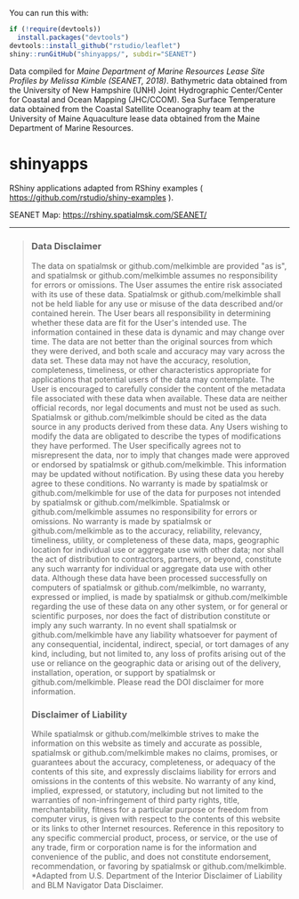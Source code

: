 You can run this with:
```R
if (!require(devtools))
  install.packages("devtools")
devtools::install_github("rstudio/leaflet")
shiny::runGitHub("shinyapps/", subdir="SEANET")
```

Data compiled for _Maine Department of Marine Resources Lease Site Profiles by Melissa Kimble (SEANET, 2018)_. Bathymetric data obtained from the University of New Hampshire (UNH) Joint Hydrographic Center/Center for Coastal and Ocean Mapping (JHC/CCOM). Sea Surface Temperature data obtained from the Coastal Satellite Oceanography team at the University of Maine Aquaculture lease data obtained from the Maine Department of Marine Resources.

# shinyapps
RShiny applications adapted from RShiny examples ( https://github.com/rstudio/shiny-examples ).

SEANET Map: https://rshiny.spatialmsk.com/SEANET/



----------------------------------

> ### Data Disclaimer
> The data on spatialmsk or github.com/melkimble are provided "as is", and spatialmsk or github.com/melkimble assumes no responsibility for errors or omissions. The User assumes the entire risk associated with its use of these data. Spatialmsk or github.com/melkimble shall not be held liable for any use or misuse of the data described and/or contained herein. The User bears all responsibility in determining whether these data are fit for the User's intended use.
> The information contained in these data is dynamic and may change over time. The data are not better than the original sources from which they were derived, and both scale and accuracy may vary across the data set. These data may not have the accuracy, resolution, completeness, timeliness, or other characteristics appropriate for applications that potential users of the data may contemplate. The User is encouraged to carefully consider the content of the metadata file associated with these data when available. These data are neither official records, nor legal documents and must not be used as such.
> Spatialmsk or github.com/melkimble should be cited as the data source in any products derived from these data. Any Users wishing to modify the data are obligated to describe the types of modifications they have performed. The User specifically agrees not to misrepresent the data, nor to imply that changes made were approved or endorsed by spatialmsk or github.com/melkimble. This information may be updated without notification. By using these data you hereby agree to these conditions.
> No warranty is made by spatialmsk or github.com/melkimble for use of the data for purposes not intended by spatialmsk or github.com/melkimble. Spatialmsk or github.com/melkimble assumes no responsibility for errors or omissions. No warranty is made by spatialmsk or github.com/melkimble as to the accuracy, reliability, relevancy, timeliness, utility, or completeness of these data, maps, geographic location for individual use or aggregate use with other data; nor shall the act of distribution to contractors, partners, or beyond, constitute any such warranty for individual or aggregate data use with other data. Although these data have been processed successfully on computers of spatialmsk or github.com/melkimble, no warranty, expressed or implied, is made by spatialmsk or github.com/melkimble regarding the use of these data on any other system, or for general or scientific purposes, nor does the fact of distribution constitute or imply any such warranty. In no event shall spatialmsk or github.com/melkimble have any liability whatsoever for payment of any consequential, incidental, indirect, special, or tort damages of any kind, including, but not limited to, any loss of profits arising out of the use or reliance on the geographic data or arising out of the delivery, installation, operation, or support by spatialmsk or github.com/melkimble. Please read the DOI disclaimer for more information.
> ### Disclaimer of Liability
> While spatialmsk or github.com/melkimble strives to make the information on this website as timely and accurate as possible, spatialmsk or github.com/melkimble makes no claims, promises, or guarantees about the accuracy, completeness, or adequacy of the contents of this site, and expressly disclaims liability for errors and omissions in the contents of this website. No warranty of any kind, implied, expressed, or statutory, including but not limited to the warranties of non-infringement of third party rights, title, merchantability, fitness for a particular purpose or freedom from computer virus, is given with respect to the contents of this website or its links to other Internet resources.
> Reference in this repository to any specific commercial product, process, or service, or the use of any trade, firm or corporation name is for the information and convenience of the public, and does not constitute endorsement, recommendation, or favoring by spatialmsk or github.com/melkimble.
> *Adapted from U.S. Department of the Interior Disclaimer of Liability and BLM Navigator Data Disclaimer.
